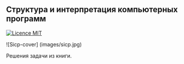 ## Структура и интерпретация компьютерных программ
[![Licence MIT](https://img.shields.io/badge/license-MIT-blue.svg)](https://opensource.org/licenses/MIT)

![Sicp-cover] (images/sicp.jpg)

Решения задачи из книги.
